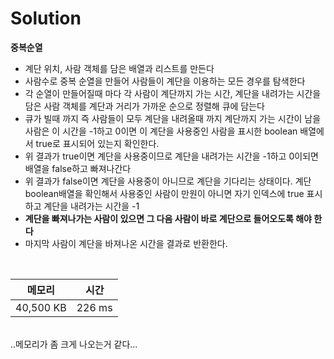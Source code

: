 # Solution

**중복순열** 

- 계단 위치, 사람 객체를 담은 배열과 리스트를 만든다
- 사람수로 중복 순열을 만들어 사람들이 계단을 이용하는 모든 경우를 탐색한다
- 각 순열이 만들어질때 마다 각 사람이 계단까지 가는 시간, 계단을 내려가는 시간을 담은 사람 객체를 계단과 거리가 가까운 순으로 정렬해 큐에 담는다
- 큐가 빌때 까지 즉 사람들이 모두 계단을 내려올때 까지 계단까지 가는 시간이 남을 사람은 이 시간을 -1하고 0이면 이 계단을 사용중인 사람을 표시한 boolean 배열에서 true로 표시되어 있는지 확인한다.
- 위 결과가 true이면 계단을 사용중이므로 계단을 내려가는 시간을 -1하고 0이되면 배열을 false하고 빠져나간다
- 위 결과가 false이면 계단을 사용중이 아니므로 계단을 기다리는 상태이다. 계단 boolean배열을 확인해서 사용중인 사람이 만원이 아니면 자기 인덱스에 true 표시하고 계단을 내려가는 시간을 -1
- **계단을 빠져나가는 사람이 있으면 그 다음 사람이 바로 계단으로 들어오도록 해야 한다**
- 마지막 사람이 계단을 바져나온 시간을 결과로 반환한다.

</br>

|메모리|시간|
|---|---|
|40,500 KB|226 ms|
</br>
..메모리가 좀 크게 나오는거 같다...